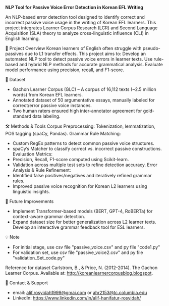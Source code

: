 **NLP Tool for Passive Voice Error Detection in Korean EFL Writing**

An NLP-based error detection tool designed to identify correct and incorrect passive voice usage in the writing of Korean EFL learners. This project integrates Learner Corpus Research (LCR) and Second Language Acquisition (SLA) theory to analyze cross-linguistic influence (CLI) in English learning.

📌 Project Overview
Korean learners of English often struggle with pseudo-passives due to L1 transfer effects. 
This project aims to:
Develop an automated NLP tool to detect passive voice errors in learner texts.
Use rule-based and hybrid NLP methods for accurate grammatical analysis.
Evaluate model performance using precision, recall, and F1-score.

📂 Dataset
- Gachon Learner Corpus (GLC) – A corpus of 16,112 texts (~2.5 million words) from Korean EFL learners.
- Annotated dataset of 50 argumentative essays, manually labeled for correct/error passive voice instances.
- Two human raters ensured high inter-annotator agreement for gold-standard data labeling.

🛠️ Methods & Tools
Corpus Preprocessing: Tokenization, lemmatization, POS tagging (spaCy, Pandas).
Grammar Rule Matching:
- Custom RegEx patterns to detect common passive voice structures.
- spaCy’s Matcher to classify correct vs. incorrect passive constructions.
Evaluation Metrics:
- Precision, Recall, F1-score computed using Scikit-learn.
- Validation across multiple test sets to refine detection accuracy.
Error Analysis & Rule Refinement:
- Identified false positives/negatives and iteratively refined grammar rules.
- Improved passive voice recognition for Korean L2 learners using linguistic insights.

🚀 Future Improvements
- Implement Transformer-based models (BERT, GPT-4, RoBERTa) for context-aware grammar detection.
- Expand dataset size for better generalization across L2 learner texts.
Develop an interactive grammar feedback tool for ESL learners.

💡 Note
- For initial stage, use csv file "passive_voice.csv" and py file "code1.py"
- For validation set, use csv file "passive_voice2.csv" and py file "validation_Set_code.py"

Reference for dataset
  Carlstrom, B., & Price, N. (2012-2014). The Gachon Learner Corpus. Available at:
http://koreanlearnercorpusblog.blogspot.

📧 Contact & Support
- email: alif.rosyidah1999@gmai.com or ahr2153@tc.columbia.edu
- LinkedIn: https://www.linkedin.com/in/alif-hanifatur-rosyidah/
